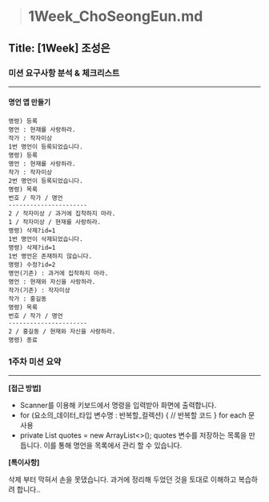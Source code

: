 
> # 1Week_ChoSeongEun.md

## Title: [1Week] 조성은

### 미션 요구사항 분석 & 체크리스트

---

#### 명언 앱 만들기 
```== 명언 앱 ==
명령) 등록
명언 : 현재를 사랑하라.
작가 : 작자미상
1번 명언이 등록되었습니다.
명령) 등록
명언 : 현재를 사랑하라.
작가 : 작자미상
2번 명언이 등록되었습니다.
명령) 목록
번호 / 작가 / 명언
----------------------
2 / 작자미상 / 과거에 집착하지 마라.
1 / 작자미상 / 현재를 사랑하라.
명령) 삭제?id=1
1번 명언이 삭제되었습니다.
명령) 삭제?id=1
1번 명언은 존재하지 않습니다.
명령) 수정?id=2
명언(기존) : 과거에 집착하지 마라.
명언 : 현재와 자신을 사랑하라.
작가(기존) : 작자미상
작가 : 홍길동
명령) 목록
번호 / 작가 / 명언
----------------------
2 / 홍길동 / 현재와 자신을 사랑하라.
명령) 종료
```


### 1주차 미션 요약

---

**[접근 방법]**

- Scanner를 이용해 키보드에서 명령을 입력받아 화면에 출력합니다.
- for (요소의_데이터_타입 변수명 : 반복할_컬렉션) {
  // 반복할 코드
  } for each 문 사용
-  private List<String> quotes = new ArrayList<>(); quotes 변수를 저장하는 목록을 만듭니다. 이를 통해 명언을 목록에서 관리 할 수 있습니다.



**[특이사항]**

삭제 부터 막혀서 손을 못댔습니다. 
과거에 정리해 두었던 것을 토대로 이해하고 복습하려 합니다..